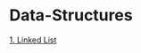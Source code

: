 # Data-Structures
[1. Linked List](https://github.com/etKenzie/Data-Structures/blob/main/Linked_List.py)
